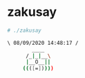 ﻿# zakusay

```bash
# ./zakusay 

\ 08/09/2020 14:48:17 /
        ____ 
      /_|_|__\
      |__O__||
     ((([=])))) 
```